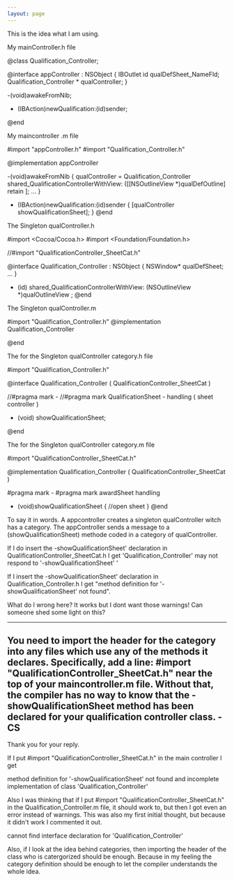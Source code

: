 ```yaml
---
layout: page
---
```


This is the idea what I am using.

My mainController.h file
    
@class Qualification_Controller;

@interface appController : NSObject
{
    IBOutlet id qualDefSheet_NameFld;
   Qualification_Controller * qualController;
}

-(void)awakeFromNib;

- (IBAction)newQualification:(id)sender;

 @end


My maincontroller .m file
    
#import "appController.h"
#import "Qualification_Controller.h"

@implementation appController

-(void)awakeFromNib
{
	qualController = Qualification_Controller shared_QualificationControllerWithView: 
                                  ([[NSOutlineView *)qualDefOutline] retain ];
       ...
}

- (IBAction)newQualification:(id)sender
{
	[qualController showQualificationSheet];
}
@end


The Singleton qualController.h
    
#import <Cocoa/Cocoa.h>
#import <Foundation/Foundation.h>

//#import "QualificationController_SheetCat.h"

@interface Qualification_Controller : NSObject
{
	NSWindow* qualDefSheet;
...
}
+ (id) shared_QualificationControllerWithView: (NSOutlineView *)qualOutlineView ;
@end


The Singleton qualController.m
    
#import "Qualification_Controller.h"
@implementation Qualification_Controller 

@end


The for the Singleton qualController category.h file
    
#import "Qualification_Controller.h"

@interface Qualification_Controller ( QualificationController_SheetCat )

//#pragma mark -
//#pragma mark QualificationSheet - handling ( sheet controller )

- (void) showQualificationSheet;

@end


The for the Singleton qualController category.m file
    
#import "QualificationController_SheetCat.h"

@implementation Qualification_Controller  ( QualificationController_SheetCat )

#pragma mark -
#pragma mark awardSheet handling
- (void)showQualificationSheet
{
//open sheet
}
@end


To say it in words. A appcontroller creates a singleton qualController witch has a category. The appController sends a message to a (showQualificationSheet) methode coded in a category of qualController.

If I do insert the -showQualificationSheet' declaration in QualificationController_SheetCat.h I get 'Qualification_Controller' may not respond to '-showQualificationSheet' '

If I insert the  -showQualificationSheet' declaration in Qualification_Controller.h I get "method definition for '-showQualificationSheet' not found".

What do I wrong here? It works but I dont want those warnings!
Can someone shed some light on this?

----
You need to import the header for the category into any files which use any of the methods it declares. Specifically, add a line:
    #import "QualificationController_SheetCat.h"
near the top of your maincontroller.m file. Without that, the compiler has no way to know that the -showQualificationSheet method has been declared for your qualification controller class. -CS
----
Thank you for your reply.

If I put     #import "QualificationController_SheetCat.h" in the main controller I get

method definition for '-showQualificationSheet' not found
and
incomplete implementation of class 'Qualification_Controller'

Also I was thinking that if I put     #import "QualificationController_SheetCat.h"  in the Qualification_Controller.m file, it should work to, but then I got even an error instead of warnings. This was also my first initial thought, but because it didn't work I commented it out.

cannot find interface declaration for 'Qualification_Controller'

Also, if I look at the idea behind categories, then importing the header of the class who is catergorized should be enough. Because in my feeling the category definition should be enough to let the compiler understands the whole idea.
